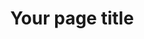 ---
title: Your page title
description: Your page description

# Being listing your components
# Recommendations provided throughout this file. None are binding, but will generally provide the best aesthetic presentation. 
components:

## Hero component
- component_name: hero
  supertitle: Hero supertitle #O ptional
  title: Hero title
  description: Hero description. # Optional
  cta_label: Hero CTA # Optional
  cta_url: hero-url # Optional
  hero_img: "hero-test.svg"

## Bar graph component
- component_name: barGraph
  component_title: Title of component section
  component_description: Description of component section # Optional
  graphs:
  ## Duplicate from here to have mutliple graphs.
  - graph_title: First title # Optional
    tab_label: First tab
    data:
    ## Duplicate from here to add another bar.
    ## Recommended 4 maximum.
    - bar_value: 80
      bar_value_label: Custom label # Optional (default: bar_value + %)
      bar_color: "#DD5566" # Optional (default: green)
      bottom_label: Label below bar # Optional (recommended)

## Testimonial components
- component_name: testimonials
  title: Title of tesimonial section
  testimonialItems:
  ## Duplicate from here to add another testimonial
  ## Recommended 3 minimum. 
  - title: Title 1
    quote: The quote goes here 
    teacher_name: Name, Ofperson
    teacher_img_src: "random-img3.svg"
    teacher_type: Math teacher
    teacher_level: High school
    teacher_location: Chicago, IL


## Feature list component
- component_name: featureList
  title: Optional title for stagger components
  staggerItems:
  ## Duplicate from here to add another item
  ## Recommended 2 minimum
  - supertitle: supertitle 1
    title: title 1
    cta_label: CTA 1 # Optional
    cta_url: cta-1 # Optional
    img_src: "random-img3.svg"

## Interstitial component
- component_name: interstitial
  component_large: true ## Optional - remove component_large to use the alternate style
  title: Title for interstital # Does not display UNLESS component_large is true
  cta_label: Request demo
  cta_link: "#demo_form"
  description: Description # Does not display IF component_large is true


## Lead gen component
- component_name: leadGen
  modal: true # Include only if you want a modal. Must be set to "true"
  modal_name: demo_form # This is a unique identifier. Modal_name must contain "form" somewhere. Do not use this name twice on one page. Use "#modal-name-you-choose" in a cta_link to enact this modal.  
  ## Paste the entirety of the "Javascript Embed Script" from formstack. Do not put quotes or anything around the code. 
  embed_script: <script type="text/javascript" src="https://learnwithalbert.formstack.com/forms/js.php/untitled_form"></script><noscript><a href="https://learnwithalbert.formstack.com/forms/untitled_form" title="Online Form">Online Form - Demo Request Form</a></noscript>

## Sales roster component
- component_name: salesRoster
  title: Title of salesRoster component section
  description: Description of salesRoster component section
  cta_label: Contact us
  cta_url: ""
  salesRosterItems:
  ## Duplicate from here to add another profile
  - profile_img: "random-img3.svg"
    name: Name Ofperson

## Feature grid component
- component_name: featureGrid
  card_layout: true # Optional - Remove to use alternate display
  title: Title of grid component section
  featureGridItems:
  ## Duplicate from here to add another feature item
  ## Recommended 3 minimum, 6 maximum. 
  - img_src: "random-img3.svg"
    title: Title of feature
    description: Description of feature
    cta_label: CTA label # Optional
    cta_url: cta-url # Optional

## Course preview component
### Available domain names are the following:
### ela, world-language, social-studies, computer-science, math, science, and other.
- component_name: coursePreview
  title: Title of coursePreview section
  group_title: Title of domain+group
  cta_url: ""
  courseDomains:
  ## Duplicate from here to add another domain collection
  - domain: ELA
    domain_description: Description for domain here # Optional
    domain_cta_label: View more ELA
    domain_cta_url: ""
    courseCards:
    ## Duplicate from here to add another card
    ## Recommended 3 minimum 
    - card_group: ela
      card_img_src: "heart_of_darkness.svg"
      card_title: Title of subject

## Comic strip component
- component_name: comicStrips
  comicStrips:
    ## Duplicate from here to add another comic strip
    - teacher_name: Mr. Teachername
      teacher_img_src: zakaria.png
      comicPanels:
      ## REQUIRED 4 panels per comic strip. 
      - img_src: "comic_1.png"
        caption: Caption of the comic panel image. 

      - img_src: "comic_1.png"
        caption: Caption of the comic panel image. 

      - img_src: "comic_1.png"
        caption: Caption of the comic panel image. 

      - img_src: "comic_1.png"
        caption: Caption of the comic panel image. 

### Hero component
- component_name: hero
  subtitle: Subtitle for second hero # Optional
  title: Second instance of hero
  description: This will display slightly differently than the main hero # Optional
  cta_label: Hero CTA # Optional
  cta_url: hero-url # Optional
  hero_img: "random-img3.svg"

## Tab bar component
- component_name: tabBar
  tabBarItems:
    ## Duplicate from here to add another tabbar menu item
    ## Recommended 2 minimum. 
  - img_src: "random-img3.svg"
    label: Example label
    url: "path/to/page" # Optional. When removed, the url will inherit the label name. ie. "#example-label"

## Slideshow component
- component_name: slideshow
  title: Title of slideshow section
  description: Description of slideshow section ## Optional
  slideshowItems:
  ## Duplicate from here to add a slide
  ## Recommended 2 minumum. 
  - title: Title of first slide
    description: Description of first slide
    img_src: "hero-test.svg"


## Prefooter component
- component_name: preFooter
  # For the preFooter, only define the information below
  # below if you want to overwrite the defaults for a particular page
  left:
    img_src: "random-img.svg"
    title: Custom left title
    description: Custom description for left side.
    cta_label: Custom CTA
    cta_url: left-cta
  right:
    img_src: "random-img2.svg"
    title: Custom right title
    description: Custom description for right side.
    cta_label: Custom CTA
    cta_url: right-cta
---